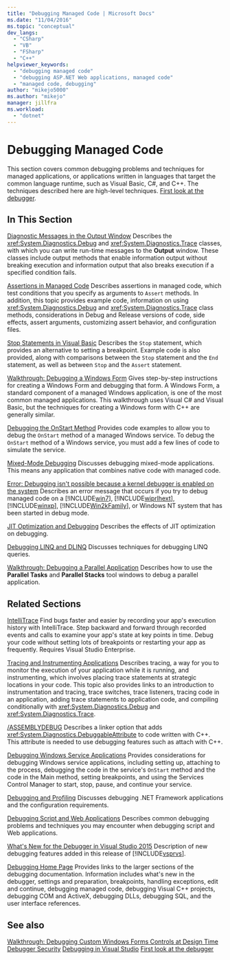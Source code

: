 ```yaml
---
title: "Debugging Managed Code | Microsoft Docs"
ms.date: "11/04/2016"
ms.topic: "conceptual"
dev_langs:
  - "CSharp"
  - "VB"
  - "FSharp"
  - "C++"
helpviewer_keywords:
  - "debugging managed code"
  - "debugging ASP.NET Web applications, managed code"
  - "managed code, debugging"
author: "mikejo5000"
ms.author: "mikejo"
manager: jillfra
ms.workload:
  - "dotnet"
---
```

# Debugging Managed Code

This section covers common debugging problems and techniques for managed applications, or applications written in languages that target the common language runtime, such as Visual Basic, C#, and C++. The techniques described here are high-level techniques. [First look at the debugger](../debugger/debugger-feature-tour.md).

## In This Section

[Diagnostic Messages in the Output Window](../debugger/diagnostic-messages-in-the-output-window.md)
Describes the <xref:System.Diagnostics.Debug> and <xref:System.Diagnostics.Trace> classes, with which you can write run-time messages to the **Output** window. These classes include output methods that enable information output without breaking execution and information output that also breaks execution if a specified condition fails.

[Assertions in Managed Code](../debugger/assertions-in-managed-code.md)
Describes assertions in managed code, which test conditions that you specify as arguments to `Assert` methods. In addition, this topic provides example code, information on using <xref:System.Diagnostics.Debug> and <xref:System.Diagnostics.Trace> class methods, considerations in Debug and Release versions of code, side effects, assert arguments, customizing assert behavior, and configuration files.

[Stop Statements in Visual Basic](../debugger/stop-statements-in-visual-basic.md)
Describes the `Stop` statement, which provides an alternative to setting a breakpoint. Example code is also provided, along with comparisons between the `Stop` statement and the `End` statement, as well as between `Stop` and the `Assert` statement.

[Walkthrough: Debugging a Windows Form](../debugger/walkthrough-debugging-a-windows-form.md)
Gives step-by-step instructions for creating a Windows Form and debugging that form. A Windows Form, a standard component of a managed Windows application, is one of the most common managed applications. This walkthrough uses Visual C# and Visual Basic, but the techniques for creating a Windows form with C++ are generally similar.

[Debugging the OnStart Method](../debugger/how-to-debug-the-onstart-method.md)
Provides code examples to allow you to debug the `OnStart` method of a managed Windows service. To debug the `OnStart` method of a Windows service, you must add a few lines of code to simulate the service.

[Mixed-Mode Debugging](../debugger/debugging-mixed-mode-applications.md)
Discusses debugging mixed-mode applications. This means any application that combines native code with managed code.

[Error: Debugging isn't possible because a kernel debugger is enabled on the system](../debugger/error-debugging-isn-t-possible-because-a-kernel-debugger-is-enabled-on-the-system.md)
Describes an error message that occurs if you try to debug managed code on a [!INCLUDE[win7](../debugger/includes/win7_md.md)], [!INCLUDE[wiprlhext](../debugger/includes/wiprlhext_md.md)], [!INCLUDE[winxp](../code-quality/includes/winxp_md.md)], [!INCLUDE[Win2kFamily](../code-quality/includes/win2kfamily_md.md)], or Windows NT system that has been started in debug mode.

[JIT Optimization and Debugging](../debugger/jit-optimization-and-debugging.md)
Describes the effects of JIT optimization on debugging.

[Debugging LINQ and DLINQ](../debugger/debugging-linq.md)
Discusses techniques for debugging LINQ queries.

[Walkthrough: Debugging a Parallel Application](../debugger/walkthrough-debugging-a-parallel-application.md)
Describes how to use the **Parallel Tasks** and **Parallel Stacks** tool windows to debug a parallel application.

## Related Sections

[IntelliTrace](../debugger/intellitrace.md)   Find bugs faster and easier by recording your app's execution history with IntelliTrace. Step backward and forward through recorded events and calls to examine your app's state at key points in time. Debug your code without setting lots of breakpoints or restarting your app as frequently. Requires Visual Studio Enterprise.

[Tracing and Instrumenting Applications](/dotnet/framework/debug-trace-profile/tracing-and-instrumenting-applications)
Describes tracing, a way for you to monitor the execution of your application while it is running, and instrumenting, which involves placing trace statements at strategic locations in your code. This topic also provides links to an introduction to instrumentation and tracing, trace switches, trace listeners, tracing code in an application, adding trace statements to application code, and compiling conditionally with <xref:System.Diagnostics.Debug> and <xref:System.Diagnostics.Trace>.

[/ASSEMBLYDEBUG](/cpp/build/reference/assemblydebug-add-debuggableattribute)
Describes a linker option that adds <xref:System.Diagnostics.DebuggableAttribute> to code written with C++. This attribute is needed to use debugging features such as attach with C++.

[Debugging Windows Service Applications](/dotnet/framework/windows-services/how-to-debug-windows-service-applications)
Provides considerations for debugging Windows service applications, including setting up, attaching to the process, debugging the code in the service's `OnStart` method and the code in the Main method, setting breakpoints, and using the Services Control Manager to start, stop, pause, and continue your service.

[Debugging and Profiling](/dotnet/framework/debug-trace-profile/index)
Discusses debugging .NET Framework applications and the configuration requirements.

[Debugging Script and Web Applications](/visualstudio/debugger/how-to-enable-debugging-for-aspnet-applications)
Describes common debugging problems and techniques you may encounter when debugging script and Web applications.

[What's New for the Debugger in Visual Studio 2015](../debugger/what-s-new-for-the-debugger-in-visual-studio.md)
Description of new debugging features added in this release of [!INCLUDE[vsprvs](../code-quality/includes/vsprvs_md.md)].

[Debugging Home Page](../debugger/debugger-feature-tour.md)
Provides links to the larger sections of the debugging documentation. Information includes what's new in the debugger, settings and preparation, breakpoints, handling exceptions, edit and continue, debugging managed code, debugging Visual C++ projects, debugging COM and ActiveX, debugging DLLs, debugging SQL, and the user interface references.

## See also

[Walkthrough: Debugging Custom Windows Forms Controls at Design Time](/dotnet/framework/winforms/controls/walkthrough-debugging-custom-windows-forms-controls-at-design-time)
[Debugger Security](../debugger/debugger-security.md)
[Debugging in Visual Studio](../debugger/index.md)
[First look at the debugger](../debugger/debugger-feature-tour.md)